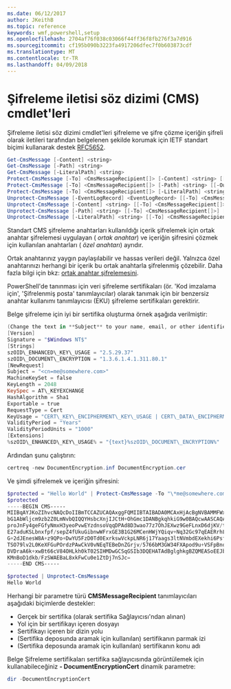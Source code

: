 ```yaml
---
ms.date: 06/12/2017
author: JKeithB
ms.topic: reference
keywords: wmf,powershell,setup
ms.openlocfilehash: 2704af76f038c03066f44ff36f8fb276f3a7d916
ms.sourcegitcommit: cf195b090b3223fa4917206dfec7f0b603873cdf
ms.translationtype: MT
ms.contentlocale: tr-TR
ms.lasthandoff: 04/09/2018
---
```

# <a name="cryptographic-message-syntax-cms-cmdlets"></a>Şifreleme iletisi söz dizimi (CMS) cmdlet'leri

Şifreleme iletisi söz dizimi cmdlet'leri şifreleme ve şifre çözme içeriğin şifreli olarak iletileri tarafından belgelenen şekilde korumak için IETF standart biçimi kullanarak destek [RFC5652](https://tools.ietf.org/html/rfc5652).

```powershell
Get-CmsMessage [-Content] <string>
Get-CmsMessage [-Path] <string>
Get-CmsMessage [-LiteralPath] <string>
Protect-CmsMessage [-To] <CmsMessageRecipient[]> [-Content] <string> [[-OutFile] <string>]
Protect-CmsMessage [-To] <CmsMessageRecipient[]> [-Path] <string> [[-OutFile] <string>]
Protect-CmsMessage [-To] <CmsMessageRecipient[]> [-LiteralPath] <string> [[-OutFile] <string>]
Unprotect-CmsMessage [-EventLogRecord] <EventLogRecord> [[-To] <CmsMessageRecipient[]>] [-IncludeContext]
Unprotect-CmsMessage [-Content] <string> [[-To] <CmsMessageRecipient[]>] [-IncludeContext]
Unprotect-CmsMessage [-Path] <string> [[-To] <CmsMessageRecipient[]>] [-IncludeContext]
Unprotect-CmsMessage [-LiteralPath] <string> [[-To] <CmsMessageRecipient[]>] [-IncludeContext]
```

Standart CMS şifreleme anahtarları kullanıldığı içerik şifrelemek için ortak anahtar şifrelemesi uygulayan ( *ortak anahtar*) ve içeriğin şifresini çözmek için kullanılan anahtarları ( *özel anahtarı*) ayrıdır.

Ortak anahtarınız yaygın paylaşılabilir ve hassas verileri değil. Yalnızca özel anahtarınızı herhangi bir içerik bu ortak anahtarla şifrelenmiş çözebilir. Daha fazla bilgi için bkz: [ortak anahtar şifrelemesini](https://en.wikipedia.org/wiki/Public-key_cryptography).

PowerShell'de tanınması için veri şifreleme sertifikaları (ör. 'Kod imzalama için', 'Şifrelenmiş posta' tanımlayıcılar) olarak tanımak için bir benzersiz anahtar kullanımı tanımlayıcısı (EKU) şifreleme sertifikaları gerektirir.

Belge şifreleme için iyi bir sertifika oluşturma örnek aşağıda verilmiştir:

```powershell
(Change the text in **Subject** to your name, email, or other identifier), and put in a file (i.e.: DocumentEncryption.inf):
[Version]
Signature = "$Windows NT$"
[Strings]
szOID\_ENHANCED\_KEY\_USAGE = "2.5.29.37"
szOID\_DOCUMENT\_ENCRYPTION = "1.3.6.1.4.1.311.80.1"
[NewRequest]
Subject = "<cn=me@somewhere.com>"
MachineKeySet = false
KeyLength = 2048
KeySpec = AT\_KEYEXCHANGE
HashAlgorithm = Sha1
Exportable = true
RequestType = Cert
KeyUsage = "CERT\_KEY\_ENCIPHERMENT\_KEY\_USAGE | CERT\_DATA\_ENCIPHERMENT\_KEY\_USAGE"
ValidityPeriod = "Years"
ValidityPeriodUnits = "1000"
[Extensions]
%szOID\_ENHANCED\_KEY\_USAGE% = "{text}%szOID\_DOCUMENT\_ENCRYPTION%"
```

Ardından şunu çalıştırın:
```powershell
certreq -new DocumentEncryption.inf DocumentEncryption.cer
```

Ve şimdi şifrelemek ve içeriğin şifresini:

```powershell
$protected = "Hello World" | Protect-CmsMessage -To "\*me@somewhere.com\*[](mailto:*leeholm@microsoft.com*)"
$protected
-----BEGIN CMS-----
MIIBqAYJKoZIhvcNAQcDoIIBmTCCAZUCAQAxggFQMIIBTAIBADA0MCAxHjAcBgNVBAMMFWxlZWhv
bG1AbWljcm9zb2Z0LmNvbQIQQYHsbcXnjIJCtH+OhGmc1DANBgkqhkiG9w0BAQcwAASCAQAnkFHM
proJnFy4geFGfyNmxH3yeoPvwEYzdnsoVqqDPAd8D3wao77z7OhJEXwz9GeFLnxD6djKV/tF4PxR
E27aduKSLbnxfpf/sepZ4fUkuGibnwWFrxGE3B1G26MCenHWjYQiqv+Nq32Gc97qEAERrhLv6S4R
G+2dJEnesW8A+z9QPo+DwYU5FzD0Td0ExrkswVckpLNR6j17Yaags3ltNVmbdEXekhi6Psf2MLMP
TSO79lv2L0KeXFGuPOrdzPAwCkV0vNEqTEBeDnZGrjv/5766bM3GW34FXApod9u+VSFpBnqVOCBA
DVDraA6k+xwBt66cV84OHLkh0kT02SIHMDwGCSqGSIb3DQEHATAdBglghkgBZQMEASoEEJbJaiRl
KMnBoD1dkb/FzSWAEBaL8xkFwCu0e1ZtDj7nSJc=
-----END CMS-----

$protected | Unprotect-CmsMessage
Hello World
```

Herhangi bir parametre türü **CMSMessageRecipient** tanımlayıcıları aşağıdaki biçimlerde destekler:
- Gerçek bir sertifika (olarak sertifika Sağlayıcısı'ndan alınan)
- Yol için bir sertifikayı içeren dosyayı
- Sertifikayı içeren bir dizin yolu
- (Sertifika deposunda aramak için kullanılan) sertifikanın parmak izi
- (Sertifika deposunda aramak için kullanılan) sertifikanın konu adı

Belge Şifreleme sertifikaları sertifika sağlayıcısında görüntülemek için kullanabileceğiniz **- DocumentEncryptionCert** dinamik parametre:

```powershell
dir -DocumentEncryptionCert
```